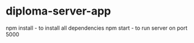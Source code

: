 # diploma-server-app
npm install - to install all dependencies
npm start - to run server on port 5000
